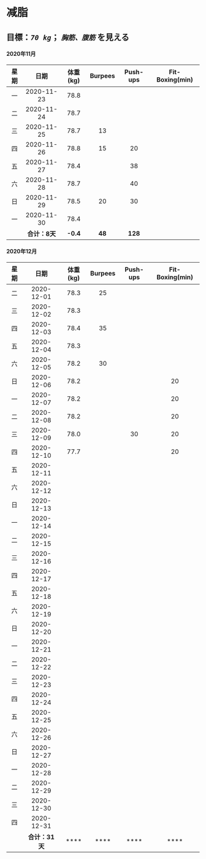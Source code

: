 # 减脂

## 目標：*`70 kg`*； *`胸筋、腹筋`* を見える 

#### 2020年11月
| 星期 | 日期 | 体重(kg) | Burpees | Push-ups | Fit-Boxing(min) |
| :-: | :-: | :-: | :-: | :-: | :-: |
| 一 | 2020-11-23 | 78.8 |    |    |    |
| 二 | 2020-11-24 | 78.7 |    |    |    |
| 三 | 2020-11-25 | 78.7 | 13 |    |    |
| 四 | 2020-11-26 | 78.8 | 15 | 20 |    |
| 五 | 2020-11-27 | 78.4 |    | 38 |    |
| 六 | 2020-11-28 | 78.7 |    | 40 |    |
| 日 | 2020-11-29 | 78.5 | 20 | 30 |    |
| 一 | 2020-11-30 | 78.4 |    |    |    |
|  | **合计：8天** | **-0.4** | **48** | **128** |    |

#### 2020年12月
| 星期 | 日期 | 体重(kg) | Burpees | Push-ups | Fit-Boxing(min) |
| :-: | :-: | :-: | :-: | :-: | :-: |
| 二 | 2020-12-01 | 78.3 | 25 |    |    |
| 三 | 2020-12-02 | 78.3 |    |    |    |
| 四 | 2020-12-03 | 78.4 | 35 |    |    |
| 五 | 2020-12-04 | 78.3 |    |    |    |
| 六 | 2020-12-05 | 78.2 | 30 |    |    |
| 日 | 2020-12-06 | 78.2 |    |    | 20 |
| 一 | 2020-12-07 | 78.2 |    |    | 20 |
| 二 | 2020-12-08 | 78.2 |    |    | 20 |
| 三 | 2020-12-09 | 78.0 |    | 30 | 20 |
| 四 | 2020-12-10 | 77.7 |    |    | 20 |
| 五 | 2020-12-11 |      |    |    |    |
| 六 | 2020-12-12 |      |    |    |    |
| 日 | 2020-12-13 |      |    |    |    |
| 一 | 2020-12-14 |      |    |    |    |
| 二 | 2020-12-15 |      |    |    |    |
| 三 | 2020-12-16 |      |    |    |    |
| 四 | 2020-12-17 |      |    |    |    |
| 五 | 2020-12-18 |      |    |    |    |
| 六 | 2020-12-19 |      |    |    |    |
| 日 | 2020-12-20 |      |    |    |    |
| 一 | 2020-12-21 |      |    |    |    |
| 二 | 2020-12-22 |      |    |    |    |
| 三 | 2020-12-23 |      |    |    |    |
| 四 | 2020-12-24 |      |    |    |    |
| 五 | 2020-12-25 |      |    |    |    |
| 六 | 2020-12-26 |      |    |    |    |
| 日 | 2020-12-27 |      |    |    |    |
| 一 | 2020-12-28 |      |    |    |    |
| 二 | 2020-12-29 |      |    |    |    |
| 三 | 2020-12-30 |      |    |    |    |
| 四 | 2020-12-31 |      |    |    |    |
|  | **合计：31天** | **** | **** | **** | **** |
